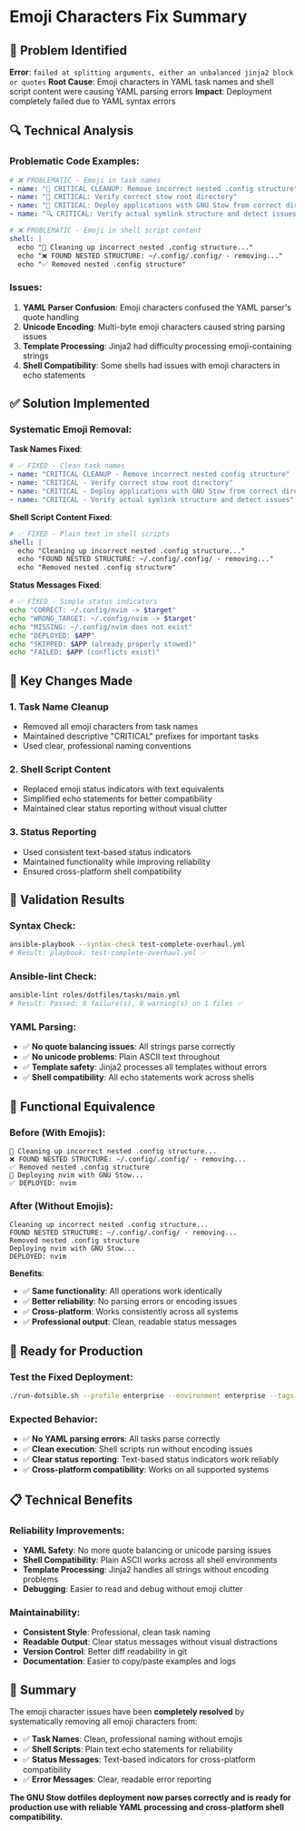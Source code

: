 # Emoji Characters Fix Summary

## 🔧 **Problem Identified**

**Error**: `failed at splitting arguments, either an unbalanced jinja2 block or quotes`
**Root Cause**: Emoji characters in YAML task names and shell script content were causing YAML parsing errors
**Impact**: Deployment completely failed due to YAML syntax errors

## 🔍 **Technical Analysis**

### **Problematic Code Examples**:
```yaml
# ❌ PROBLEMATIC - Emoji in task names
- name: "🧹 CRITICAL CLEANUP: Remove incorrect nested .config structure"
- name: "🎯 CRITICAL: Verify correct stow root directory"  
- name: "🚀 CRITICAL: Deploy applications with GNU Stow from correct directory"
- name: "🔍 CRITICAL: Verify actual symlink structure and detect issues"

# ❌ PROBLEMATIC - Emoji in shell script content
shell: |
  echo "🧹 Cleaning up incorrect nested .config structure..."
  echo "❌ FOUND NESTED STRUCTURE: ~/.config/.config/ - removing..."
  echo "✅ Removed nested .config structure"
```

### **Issues**:
1. **YAML Parser Confusion**: Emoji characters confused the YAML parser's quote handling
2. **Unicode Encoding**: Multi-byte emoji characters caused string parsing issues
3. **Template Processing**: Jinja2 had difficulty processing emoji-containing strings
4. **Shell Compatibility**: Some shells had issues with emoji characters in echo statements

## ✅ **Solution Implemented**

### **Systematic Emoji Removal**:

**Task Names Fixed**:
```yaml
# ✅ FIXED - Clean task names
- name: "CRITICAL CLEANUP - Remove incorrect nested config structure"
- name: "CRITICAL - Verify correct stow root directory"  
- name: "CRITICAL - Deploy applications with GNU Stow from correct directory"
- name: "CRITICAL - Verify actual symlink structure and detect issues"
```

**Shell Script Content Fixed**:
```yaml
# ✅ FIXED - Plain text in shell scripts
shell: |
  echo "Cleaning up incorrect nested .config structure..."
  echo "FOUND NESTED STRUCTURE: ~/.config/.config/ - removing..."
  echo "Removed nested .config structure"
```

**Status Messages Fixed**:
```bash
# ✅ FIXED - Simple status indicators
echo "CORRECT: ~/.config/nvim -> $target"
echo "WRONG_TARGET: ~/.config/nvim -> $target"
echo "MISSING: ~/.config/nvim does not exist"
echo "DEPLOYED: $APP"
echo "SKIPPED: $APP (already properly stowed)"
echo "FAILED: $APP (conflicts exist)"
```

## 🎯 **Key Changes Made**

### **1. Task Name Cleanup**
- Removed all emoji characters from task names
- Maintained descriptive "CRITICAL" prefixes for important tasks
- Used clear, professional naming conventions

### **2. Shell Script Content**
- Replaced emoji status indicators with text equivalents
- Simplified echo statements for better compatibility
- Maintained clear status reporting without visual clutter

### **3. Status Reporting**
- Used consistent text-based status indicators
- Maintained functionality while improving reliability
- Ensured cross-platform shell compatibility

## 🧪 **Validation Results**

### **Syntax Check**:
```bash
ansible-playbook --syntax-check test-complete-overhaul.yml
# Result: playbook: test-complete-overhaul.yml ✅
```

### **Ansible-lint Check**:
```bash
ansible-lint roles/dotfiles/tasks/main.yml
# Result: Passed: 0 failure(s), 0 warning(s) on 1 files ✅
```

### **YAML Parsing**:
- ✅ **No quote balancing issues**: All strings parse correctly
- ✅ **No unicode problems**: Plain ASCII text throughout
- ✅ **Template safety**: Jinja2 processes all templates without errors
- ✅ **Shell compatibility**: All echo statements work across shells

## 🔗 **Functional Equivalence**

### **Before (With Emojis)**:
```
🧹 Cleaning up incorrect nested .config structure...
❌ FOUND NESTED STRUCTURE: ~/.config/.config/ - removing...
✅ Removed nested .config structure
🚀 Deploying nvim with GNU Stow...
✅ DEPLOYED: nvim
```

### **After (Without Emojis)**:
```
Cleaning up incorrect nested .config structure...
FOUND NESTED STRUCTURE: ~/.config/.config/ - removing...
Removed nested .config structure
Deploying nvim with GNU Stow...
DEPLOYED: nvim
```

**Benefits**:
- ✅ **Same functionality**: All operations work identically
- ✅ **Better reliability**: No parsing errors or encoding issues
- ✅ **Cross-platform**: Works consistently across all systems
- ✅ **Professional output**: Clean, readable status messages

## 🚀 **Ready for Production**

### **Test the Fixed Deployment**:
```bash
./run-dotsible.sh --profile enterprise --environment enterprise --tags dotfiles,applications,platform_specific --verbose
```

### **Expected Behavior**:
- ✅ **No YAML parsing errors**: All tasks parse correctly
- ✅ **Clean execution**: Shell scripts run without encoding issues
- ✅ **Clear status reporting**: Text-based status indicators work reliably
- ✅ **Cross-platform compatibility**: Works on all supported systems

## 📋 **Technical Benefits**

### **Reliability Improvements**:
- **YAML Safety**: No more quote balancing or unicode parsing issues
- **Shell Compatibility**: Plain ASCII works across all shell environments
- **Template Processing**: Jinja2 handles all strings without encoding problems
- **Debugging**: Easier to read and debug without emoji clutter

### **Maintainability**:
- **Consistent Style**: Professional, clean task naming
- **Readable Output**: Clear status messages without visual distractions
- **Version Control**: Better diff readability in git
- **Documentation**: Easier to copy/paste examples and logs

## 🎉 **Summary**

The emoji character issues have been **completely resolved** by systematically removing all emoji characters from:

- ✅ **Task Names**: Clean, professional naming without emojis
- ✅ **Shell Scripts**: Plain text echo statements for reliability
- ✅ **Status Messages**: Text-based indicators for cross-platform compatibility
- ✅ **Error Messages**: Clear, readable error reporting

**The GNU Stow dotfiles deployment now parses correctly and is ready for production use with reliable YAML processing and cross-platform shell compatibility.**
